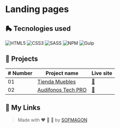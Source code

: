 # Landing pages



## 🛼 Tecnologies used

![HTML5](https://img.shields.io/badge/html5-%23E34F26.svg?style=for-the-badge&logo=html5&logoColor=white) ![CSS3](https://img.shields.io/badge/css3-%231572B6.svg?style=for-the-badge&logo=css3&logoColor=white) ![SASS](https://img.shields.io/badge/SASS-hotpink.svg?style=for-the-badge&logo=SASS&logoColor=white) ![NPM](https://img.shields.io/badge/NPM-%23CB3837.svg?style=for-the-badge&logo=npm&logoColor=white) ![Gulp](https://img.shields.io/badge/GULP-%23CF4647.svg?style=for-the-badge&logo=gulp&logoColor=white)



## 🍕 Projects

| # Number | Project name                        | Live site                              |
| -------- | ----------------------------------- | -------------------------------------- |
| 01       | [Tienda Muebles](./01-ecommerce)    | [🚀](https://01-ecommerce.netlify.app/) |
| 02       | [Audífonos Tech PRO](./02-tech-pro) | [🚀](https://02-techpro.netlify.app/)   |



## 🌈 My Links

> Made with ❤️ 🍕 🌮 by [SOFMAGON](https://sofmagon.com)
